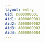 ```yaml
---
layout: entry
Uid: D000000001
Aid1: A000000001
Aid2: A000000002
Aid3: A000000003
Aid4: A000000004
---
```


